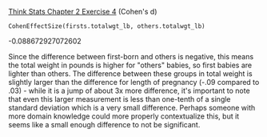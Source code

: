[Think Stats Chapter 2 Exercise 4](http://greenteapress.com/thinkstats2/html/thinkstats2003.html#toc24) (Cohen's d)

    CohenEffectSize(firsts.totalwgt_lb, others.totalwgt_lb)

   -0.088672927072602

Since the difference between first-born and others is negative, this means the total weight in pounds is higher for "others" babies, so first babies are lighter than others. The difference between these groups in total weight is slightly larger than the difference for length of pregnancy (-.09 compared to .03) - while it is a jump of about 3x more difference, it's important to note that even this larger measurement is less than one-tenth of a single standard deviation which is a very small difference. Perhaps someone with more domain knowledge could more properly contextualize this, but it seems like a small enough difference to not be significant.
